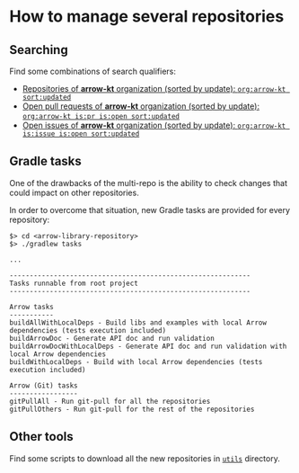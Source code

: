 # How to manage several repositories

## Searching

Find some combinations of search qualifiers:

* [Repositories of **arrow-kt** organization (sorted by update): `org:arrow-kt sort:updated`](https://github.com/search?q=org%3Aarrow-kt+sort%3Aupdated)
* [Open pull requests of **arrow-kt** organization (sorted by update): `org:arrow-kt is:pr is:open sort:updated`](https://github.com/search?q=org%3Aarrow-kt+is%3Apr+is%3Aopen+sort%3Aupdated)
* [Open issues of **arrow-kt** organization (sorted by update): `org:arrow-kt is:issue is:open sort:updated`](https://github.com/search?q=org%3Aarrow-kt+is%3Aissue+is%3Aopen+sort%3Aupdated&type=Issues)

## Gradle tasks

One of the drawbacks of the multi-repo is the ability to check changes that could impact on other repositories.

In order to overcome that situation, new Gradle tasks are provided for every repository:

```
$> cd <arrow-library-repository>
$> ./gradlew tasks

...

------------------------------------------------------------
Tasks runnable from root project
------------------------------------------------------------

Arrow tasks
-----------
buildAllWithLocalDeps - Build libs and examples with local Arrow dependencies (tests execution included)
buildArrowDoc - Generate API doc and run validation
buildArrowDocWithLocalDeps - Generate API doc and run validation with local Arrow dependencies
buildWithLocalDeps - Build with local Arrow dependencies (tests execution included)

Arrow (Git) tasks
-----------------
gitPullAll - Run git-pull for all the repositories
gitPullOthers - Run git-pull for the rest of the repositories
```

## Other tools

Find some scripts to download all the new repositories in [`utils`](utils/) directory.
